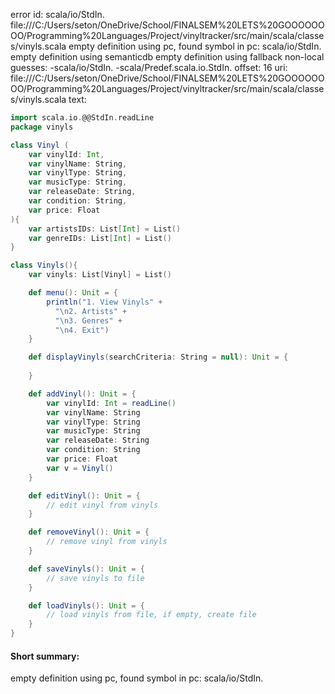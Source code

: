 error id: scala/io/StdIn.
file:///C:/Users/seton/OneDrive/School/FINALSEM%20LETS%20GOOOOOOOO/Programming%20Languages/Project/vinyltracker/src/main/scala/classes/vinyls.scala
empty definition using pc, found symbol in pc: scala/io/StdIn.
empty definition using semanticdb
empty definition using fallback
non-local guesses:
	 -scala/io/StdIn.
	 -scala/Predef.scala.io.StdIn.
offset: 16
uri: file:///C:/Users/seton/OneDrive/School/FINALSEM%20LETS%20GOOOOOOOO/Programming%20Languages/Project/vinyltracker/src/main/scala/classes/vinyls.scala
text:
```scala
import scala.io.@@StdIn.readLine
package vinyls

class Vinyl (
    var vinylId: Int,
    var vinylName: String,
    var vinylType: String,
    var musicType: String,
    var releaseDate: String,
    var condition: String,
    var price: Float
){
    var artistsIDs: List[Int] = List()
    var genreIDs: List[Int] = List()
}

class Vinyls(){
    var vinyls: List[Vinyl] = List()

    def menu(): Unit = {
        println("1. View Vinyls" +
          "\n2. Artists" +
          "\n3. Genres" +
          "\n4. Exit")
    }

    def displayVinyls(searchCriteria: String = null): Unit = {
        
    }

    def addVinyl(): Unit = {
        var vinylId: Int = readLine()
        var vinylName: String
        var vinylType: String
        var musicType: String
        var releaseDate: String
        var condition: String
        var price: Float
        var v = Vinyl()
    }

    def editVinyl(): Unit = {
        // edit vinyl from vinyls
    }

    def removeVinyl(): Unit = {
        // remove vinyl from vinyls
    }

    def saveVinyls(): Unit = {
        // save vinyls to file
    }

    def loadVinyls(): Unit = {
        // load vinyls from file, if empty, create file
    }
}
```


#### Short summary: 

empty definition using pc, found symbol in pc: scala/io/StdIn.